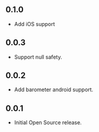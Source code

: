 ## 0.1.0

* Add iOS support

## 0.0.3

* Support null safety.

## 0.0.2

* Add barometer android support.

## 0.0.1

* Initial Open Source release.
